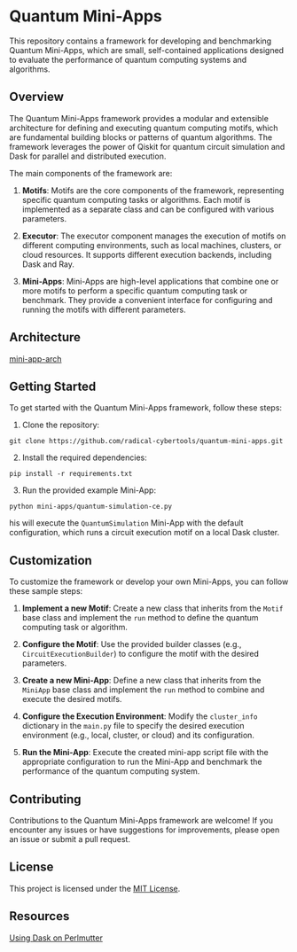 # Quantum Mini-Apps

This repository contains a framework for developing and benchmarking Quantum Mini-Apps, which are small, self-contained applications designed to evaluate the performance of quantum computing systems and algorithms.

## Overview

The Quantum Mini-Apps framework provides a modular and extensible architecture for defining and executing quantum computing motifs, which are fundamental building blocks or patterns of quantum algorithms. The framework leverages the power of Qiskit for quantum circuit simulation and Dask for parallel and distributed execution.

The main components of the framework are:

1. **Motifs**: Motifs are the core components of the framework, representing specific quantum computing tasks or algorithms. Each motif is implemented as a separate class and can be configured with various parameters.

2. **Executor**: The executor component manages the execution of motifs on different computing environments, such as local machines, clusters, or cloud resources. It supports different execution backends, including Dask and Ray.

3. **Mini-Apps**: Mini-Apps are high-level applications that combine one or more motifs to perform a specific quantum computing task or benchmark. They provide a convenient interface for configuring and running the motifs with different parameters.

Architecture
----

[mini-app-arch](https://github.com/radical-cybertools/quantum-mini-apps/files/14898257/mini-app-arch.1.pdf)


## Getting Started

To get started with the Quantum Mini-Apps framework, follow these steps:

1. Clone the repository:
```commandline
git clone https://github.com/radical-cybertools/quantum-mini-apps.git
```

2. Install the required dependencies:
```
pip install -r requirements.txt
```

3. Run the provided example Mini-App:

```commandline
python mini-apps/quantum-simulation-ce.py
```

his will execute the `QuantumSimulation` Mini-App with the default configuration, which runs a circuit execution motif on a local Dask cluster.

## Customization

To customize the framework or develop your own Mini-Apps, you can follow these sample steps:

1. **Implement a new Motif**: Create a new class that inherits from the `Motif` base class and implement the `run` method to define the quantum computing task or algorithm.

2. **Configure the Motif**: Use the provided builder classes (e.g., `CircuitExecutionBuilder`) to configure the motif with the desired parameters.

3. **Create a new Mini-App**: Define a new class that inherits from the `MiniApp` base class and implement the `run` method to combine and execute the desired motifs.

4. **Configure the Execution Environment**: Modify the `cluster_info` dictionary in the `main.py` file to specify the desired execution environment (e.g., local, cluster, or cloud) and its configuration.

5. **Run the Mini-App**: Execute the created mini-app script file with the appropriate configuration to run the Mini-App and benchmark the performance of the quantum computing system.

## Contributing

Contributions to the Quantum Mini-Apps framework are welcome! If you encounter any issues or have suggestions for improvements, please open an issue or submit a pull request.

## License

This project is licensed under the [MIT License](LICENSE).


## Resources

[Using Dask on Perlmutter](https://gitlab.com/NERSC/nersc-notebooks/-/tree/main/perlmutter/dask#using-dask-on-perlmutter)

